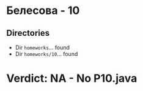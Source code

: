 # Белесова - 10
## Directories
- Dir `homeworks`... found
- Dir `homeworks/10`... found
# Verdict: **NA** - No P10.java
